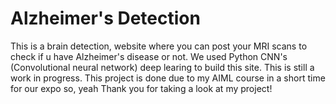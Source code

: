 # Alzheimer's Detection 

This is a brain detection, website where you can post your MRI scans to check if u have Alzheimer's disease or not. 
We used Python CNN's (Convolutional neural network) deep learing to build this site. This is still a work in progress.
This project is done due to my AIML course in a short time for our expo so, yeah Thank you for taking a look at my project!
